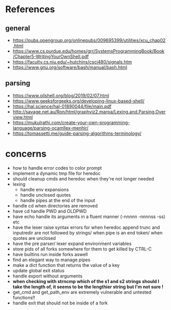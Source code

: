 # **References**

## general

- https://pubs.opengroup.org/onlinepubs/009695399/utilities/xcu_chap02.html
- https://www.cs.purdue.edu/homes/grr/SystemsProgrammingBook/Book/Chapter5-WritingYourOwnShell.pdf
- https://faculty.cs.niu.edu/~hutchins/csci480/signals.htm
- https://www.gnu.org/software/bash/manual/bash.html

## parsing

- https://www.oilshell.org/blog/2019/02/07.html
- https://www.geeksforgeeks.org/developing-linux-based-shell/
- https://hal.science/hal-01890044/file/main.pdf
- http://savage.net.au/Ron/html/graphviz2.marpa/Lexing.and.Parsing.Overview.html
- https://mukulrathi.com/create-your-own-programming-language/parsing-ocamllex-menhir/
- https://tomassetti.me/guide-parsing-algorithms-terminology/

# **concerns**

- how to handle error codes to color prompt
- implement a dynamic tmp file for heredoc
- should cleanup cmds and heredoc when they're not longer needed
- lexing
  - handle env expansions
  - handle unclosed quotes
  - handle pipes at the end of the input
- handle cd when directories are removed
- have cd handle PWD and OLDPWD
- have echo handle its arguments in a fluent manner (-nnnnn -nnnnss -ss) etc
- have the lexer raise syntax errors for when heredoc append trunc and inputredir are not followed by strings/ when pipe is an end token/ when quotes are unclosed
- have the pre parser/ lexer expand environment variables
- store pids of all forks somewhere for them to get killed by CTRL-C
- have builtins run inside forks aswell
- find an elegant way to manage pipes
- make a dict function that returns the value of a key
- update global exit status
- handle export without arguments
- **when checking with strncmp which of the s1 and s2 strings should I take the length of, it seems to be the lengthier string but I'm not sure !**
- get_cmd and get_path_env are extremely vulnerable and untested functions!!
- handle exit that should not be inside of a fork